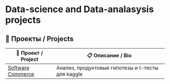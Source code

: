 # Data-science and Data-analasysis projects

## 📁 Проекты / Projects

| 📂 Проект / Project | 📋 Описание / Bio |
|-----------|------------|
| [Software Commerce](./projects/software_commerce) | Анализ, продуктовые гипотезы и t-тесты для kaggle |
